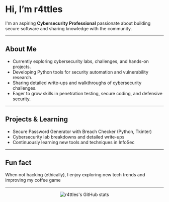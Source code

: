 # Hi, I’m r4ttles

I'm an aspiring **Cybersecurity Professional** passionate about building secure software and sharing knowledge with the community.

---

## About Me
- Currently exploring cybersecurity labs, challenges, and hands-on projects.
- Developing Python tools for security automation and vulnerability research.
- Sharing detailed write-ups and walkthroughs of cybersecurity challenges.
- Eager to grow skills in penetration testing, secure coding, and defensive security.

---

## Projects & Learning
-  Secure Password Generator with Breach Checker (Python, Tkinter)
-  Cybersecurity lab breakdowns and detailed write-ups
-  Continuously learning new tools and techniques in InfoSec

---

## Fun fact
When not hacking (ethically), I enjoy exploring new tech trends and improving my coffee game

---

<p align="center">
  <img src="https://github-readme-stats.vercel.app/api?username=r4ttles&show_icons=true&theme=radical" alt="r4ttles's GitHub stats" />
</p>
